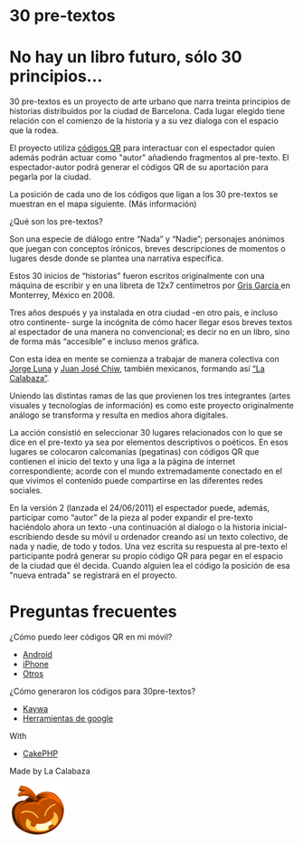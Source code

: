 30 pre-textos
=====

No hay un libro futuro, sólo 30 principios...
==

30 pre-textos es un proyecto de arte urbano que narra treinta principios de historias distribuidos por la ciudad de 
Barcelona. Cada lugar elegido tiene relación con el comienzo de la historia y a su vez dialoga con el espacio que la 
rodea.

El proyecto utiliza [códigos QR](http://es.wikipedia.org/wiki/QR_code) para interactuar con el espectador quien además podrán actuar como "autor" añadiendo 
fragmentos al pre-texto. El espectador-autor podrá generar el códigos QR de su aportación para pegarla por la ciudad.

La posición de cada uno de los códigos que ligan a los 30 pre-textos se muestran en el mapa siguiente. (Más información)

¿Qué son los pre-textos?

Son una especie de diálogo entre “Nada” y “Nadie”; personajes anónimos que juegan con conceptos irónicos, breves 
descripciones de momentos o lugares desde donde se plantea una narrativa específica.

Estos 30 inicios de “historias” fueron escritos originalmente con una máquina de escribir y en una libreta de 12x7 
centímetros por [Gris García ](http://grisgarcia.blogspot.com/)en Monterrey, México en 2008.

Tres años después y ya instalada en otra ciudad -en otro país, e incluso otro continente- surge la incógnita de cómo 
hacer llegar esos breves textos al espectador de una manera no convencional; es decir no en un libro, sino de forma más 
“accesible” e incluso menos gráfica.

Con esta idea en mente se comienza a trabajar de manera colectiva con [Jorge Luna](http://www.flickr.com/photos/jluna) y [Juan José Chiw](https://github.com/jjchiw), también mexicanos, 
formando así [“La Calabaza”](http://h-a-i.net/lacalabaza/).

Uniendo las distintas ramas de las que provienen los tres integrantes (artes visuales y tecnologías de información) es 
como este proyecto originalmente análogo se transforma y resulta en medios ahora digitales.

La acción consistió en seleccionar 30 lugares relacionados con lo que se dice en el pre-texto ya sea por elementos 
descriptivos o poéticos. En esos lugares se colocaron calcomanías (pegatinas) con códigos QR que contienen el inicio del texto y una liga a la página de internet correspondiente; acorde con el mundo extremadamente conectado en el que vivimos el contenido puede compartirse en las diferentes redes sociales.

En la versión 2 (lanzada el 24/06/2011) el espectador puede, además, participar como “autor” de la pieza al poder 
expandir el pre-texto haciéndolo ahora un texto -una continuación al dialogo o la historia inicial- escribiendo desde 
su móvil u ordenador creando así un texto colectivo, de nada y nadie, de todo y todos. Una vez escrita su respuesta al 
pre-texto el participante podrá generar su propio código QR para pegar en el espacio de la ciudad que él decida. 
Cuando alguien lea el código la posición de esa "nueva entrada" se registrará en el proyecto.


Preguntas frecuentes
===
¿Cómo puedo leer códigos QR en mi móvil?

* [Android](https://market.android.com/details?id=la.droid.qr)
* [iPhone](http://download.cnet.com/NeoReader-for-iPhone/3000-2124_4-201792.html?tag=mncol;txt)
* [Otros](http://reader.kaywa.com/)

¿Cómo generaron los códigos para 30pre-textos?

* [Kaywa](http://qrcode.kaywa.com/)
* [Herramientas de google](http://code.google.com/apis/chart/image/docs/gallery/qr_codes.html)

With

* [CakePHP](http://cakephp.org/)

Made by La Calabaza

![La Calabaza](https://github.com/jjchiw/dpath/raw/master/calabaza.png "La Calabaza")